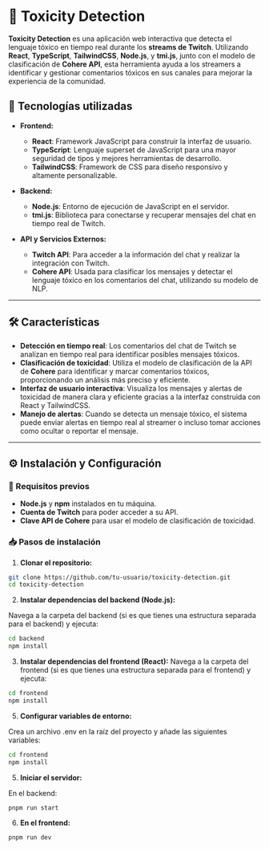 # 👾 Toxicity Detection

**Toxicity Detection** es una aplicación web interactiva que detecta el lenguaje tóxico en tiempo real durante los **streams de Twitch**. Utilizando **React**, **TypeScript**, **TailwindCSS**, **Node.js**, y **tmi.js**, junto con el modelo de clasificación de **Cohere API**, esta herramienta ayuda a los streamers a identificar y gestionar comentarios tóxicos en sus canales para mejorar la experiencia de la comunidad.

## 🚀 Tecnologías utilizadas

- **Frontend:**
  - **React**: Framework JavaScript para construir la interfaz de usuario.
  - **TypeScript**: Lenguaje superset de JavaScript para una mayor seguridad de tipos y mejores herramientas de desarrollo.
  - **TailwindCSS**: Framework de CSS para diseño responsivo y altamente personalizable.
  
- **Backend:**
  - **Node.js**: Entorno de ejecución de JavaScript en el servidor.
  - **tmi.js**: Biblioteca para conectarse y recuperar mensajes del chat en tiempo real de Twitch.

- **API y Servicios Externos:**
  - **Twitch API**: Para acceder a la información del chat y realizar la integración con Twitch.
  - **Cohere API**: Usada para clasificar los mensajes y detectar el lenguaje tóxico en los comentarios del chat, utilizando su modelo de NLP.

---

## 🛠 Características

- **Detección en tiempo real**: Los comentarios del chat de Twitch se analizan en tiempo real para identificar posibles mensajes tóxicos.
- **Clasificación de toxicidad**: Utiliza el modelo de clasificación de la API de **Cohere** para identificar y marcar comentarios tóxicos, proporcionando un análisis más preciso y eficiente.
- **Interfaz de usuario interactiva**: Visualiza los mensajes y alertas de toxicidad de manera clara y eficiente gracias a la interfaz construida con React y TailwindCSS.
- **Manejo de alertas**: Cuando se detecta un mensaje tóxico, el sistema puede enviar alertas en tiempo real al streamer o incluso tomar acciones como ocultar o reportar el mensaje.

---

## ⚙️ Instalación y Configuración

### 🔑 Requisitos previos

- **Node.js** y **npm** instalados en tu máquina.
- **Cuenta de Twitch** para poder acceder a su API.
- **Clave API de Cohere** para usar el modelo de clasificación de toxicidad.

### 📥 Pasos de instalación

1. **Clonar el repositorio:**
 ```bash
 git clone https://github.com/tu-usuario/toxicity-detection.git
 cd toxicity-detection
```

2. **Instalar dependencias del backend (Node.js):**

Navega a la carpeta del backend (si es que tienes una estructura separada para el backend) y ejecuta:
 ```bash
 cd backend
 npm install
```

3. **Instalar dependencias del frontend (React):**
   Navega a la carpeta del frontend (si es que tienes una estructura separada para el frontend) y ejecuta:
 ```bash
 cd frontend
 npm install
```
   
5. **Configurar variables de entorno:**

Crea un archivo .env en la raíz del proyecto y añade las siguientes variables:
```bash
cd frontend
npm install
```

5. **Iniciar el servidor:**

En el backend:
```bash
pnpm run start
```

6. **En el frontend:**
 ```bash
 pnpm run dev
 ```

